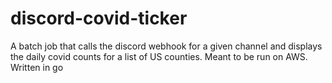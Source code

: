 # discord-covid-ticker
A batch job that calls the discord webhook for a given channel and displays the daily covid counts for a list of US counties. Meant to be run on AWS. Written in go
